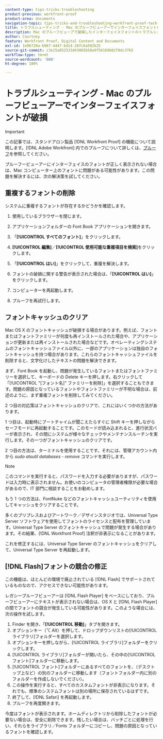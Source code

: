 ```yaml
---
content-type: tips-tricks-troubleshooting
product-previous: workfront-proof
product-area: documents
navigation-topic: tips-tricks-and-troubleshooting-workfront-proof-tech-corner
title: トラブルシューティング - Mac のプルーフビューアーでインターフェイスフォントが破損
description: Mac のプルーフビューアで破損したインターフェイスフォントのトラブルシューティング
author: Courtney
feature: Workfront Proof, Digital Content and Documents
exl-id: 1e96720a-b967-4447-bd14-26fc6a502b25
source-git-commit: c3e15a052533d43065b50a9f56169b82f8dc3765
workflow-type: tm+mt
source-wordcount: '660'
ht-degree: 100%

---
```


# トラブルシューティング - Mac のプルーフビューアーでインターフェイスフォントが破損

>[!IMPORTANT]
>
>この記事では、スタンドアロン製品 [!DNL Workfront Proof] の機能について説明します。[!DNL Adobe Workfront] 内でのプルーフについて詳しくは、[プルーフ](../../../review-and-approve-work/proofing/proofing.md)を参照してください。

プルーフービューアーにインターフェイスのフォントが正しく表示されない場合は、Mac コンピューター上のフォントに問題がある可能性があります。この問題を解決するには、次の解決策を試してください。

## 重複するフォントの削除

システムに重複するフォントが存在するかどうかを確認します。

1. 使用しているブラウザーを閉じます。
1. アプリケーションフォルダーの Font Book アプリケーションを開きます。
1. 「**[!UICONTROL すべてのフォント]**」をクリックします。
1. **[!UICONTROL 編集]**／**[!UICONTROL 使用可能な重複項目を検索]**&#x200B;をクリックします。

1. 「**[!UICONTROL はい]**」をクリックして、重複を解決します。
1. フォントの破損に関する警告が表示された場合は、「**[!UICONTROL はい]**」をクリックします。
1. コンピューターを再起動します。
1. プルーフを再試行します。

## フォントキャッシュのクリア

Mac OS X のフォントキャッシュが破損する場合があります。例えば、フォントまたはフォントファミリーが何度も再インストールされた場合や、アプリケーションが更新または再インストールされた場合などです。オペレーティングシステムのフォントキャッシュファイル以外に、一部のアプリケーションは独自のフォントキャッシュを持つ場合があります。これらのフォントキャッシュファイルを削除すると、文字化けしたテキストの問題を解決できます。

まず、Font Book を起動し、問題が発生しているフォントまたはフォントファミリーを選択して、キーボードの Delete キーを押します。右クリックして「[!UICONTROL &quot;[フォント名]&quot; ファミリーを削除]」を選択することもできます。問題の原因となっているフォントやフォントファミリーが不明な場合は、前述のように、まず重複フォントを削除してみてください。

2 つ目の対応策はフォントキャッシュのクリアで、これにはいくつかの方法があります。

1 つ目は、起動時にブートチャイムが聞こえたらすぐに Shift キーを押しながらセーフモードに再起動することです。このモードが読み込まれると、進行状況バーが表示され、その間にシステムが様々なチェックやメンテナンスルーチンを実行します。その一つがフォントキャッシュのクリアです。

2 つ目の方法は、ターミナルを使用することです。それには、管理アカウント内から *sudo atsutil databases - remove* コマンドを実行します。

>[!NOTE]
>
>このコマンドを実行すると、パスワードを入力する必要がありますが、パスワードは入力時に表示されません。お使いのコンピュータの管理者権限が必要な場合があるので、IT 部門に相談することをお勧めします。

もう 1 つの方法は、FontNuke などのフォントキャッシュユーティリティを使用してキャッシュをクリアすることです。

多くのプリプレスおよびアートワーク／デザインスタジオでは、Universal Type Server ソフトウェアを使用してフォントのライセンスと配布を管理しています。Universal Type Server のフォントキャッシュで問題が発生する場合があります。その結果、[!DNL Workfront Proof] 注釈が非表示になることがあります。

これを修正するには、Universal Type Server のフォントキャッシュをクリアして、Universal Type Server を再起動します。

## [!DNL Flash]フォントの競合の修正

この機能は、ほとんどの環境で廃止されている [!DNL Flash] でサポートされているものなので、アクセスできない可能性があります。

レガシープルーフビューアーは [!DNL Flash Player] をベースにしており、プルーフビューアーにテキストが表示されない場合は、OS X と [!DNL Flash Player] の間でフォントの競合が発生している可能性があります。このような場合には、次の操作を試します。

1. Finder を開き、「**[!UICONTROL 移動]**」タブを開きます。
1. オプションキー（⌥ Alt）を押して、ドロップダウンリストの[!UICONTROL ライブラリ]フォルダーを選択します。
1. オプションキーを押しながら、[!UICONTROL ライブラリ]フォルダーをクリックします。
1. [!UICONTROL ライブラリ]フォルダーが開いたら、その中の[!UICONTROL フォント]フォルダーに移動します。
1. [!UICONTROL フォント]フォルダーにあるすべてのフォントを、（デスクトップ上など）の別のフォルダーに移動します（フォントフォルダー内に別のフォルダーを作成しないでください）。
1. この操作を実行すると、すべてのカスタムフォントが非表示になります。それでも、標準のシステムフォントは別の場所に保存されているはずです。
1. 終了して、[!DNL Safari] を再起動します。
1. プルーフを再度開きます。

今度はフォントが表示されます。ホームディレクトリから削除したフォントが必要ない場合は、安全に削除できます。残したい場合は、バッチごとに処理を行い、それらをライブラリ／Fonts フォルダーにコピーし、問題の原因となっているフォントを確認します。
